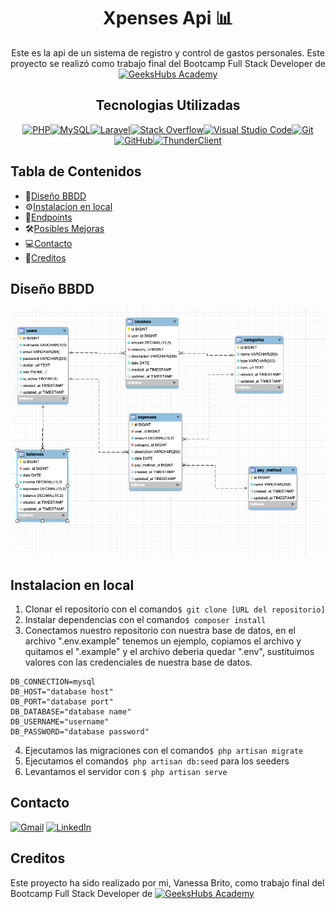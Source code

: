 <div align=center>

# Xpenses Api 📊

 Este es la api de un sistema de registro y control de gastos personales. Este proyecto se realizó como trabajo final del Bootcamp Full Stack Developer de [![GeeksHubs Academy](https://img.shields.io/badge/GeeksHubs_Academy-%23F40D12?style=for-the-badge&color=%23F40D12)](https://geekshubsacademy.com/)


## Tecnologias Utilizadas
[![PHP](https://img.shields.io/badge/php-%23777BB4.svg?style=for-the-badge&logo=php&logoColor=white)](https://www.php.net/manual/es/intro-whatis.php)[![MySQL](https://img.shields.io/badge/mysql-%2300f.svg?style=for-the-badge&logo=mysql&logoColor=white)](https://www.mysql.com/)[![Laravel](https://img.shields.io/badge/laravel-%23FF2D20.svg?style=for-the-badge&logo=laravel&logoColor=white)](https://laravel.com/)[![Stack Overflow](https://img.shields.io/badge/-Stackoverflow-FE7A16?style=for-the-badge&logo=stack-overflow&logoColor=white)](https://stackoverflow.com/)[![Visual Studio Code](https://img.shields.io/badge/Visual%20Studio%20Code-0078d7.svg?style=for-the-badge&logo=visual-studio-code&logoColor=white)](https://code.visualstudio.com/)[![Git](https://img.shields.io/badge/git-%23F05033.svg?style=for-the-badge&logo=git&logoColor=white)](https://git-scm.com/)[![GitHub](https://img.shields.io/badge/github-%23121011.svg?style=for-the-badge&logo=github&logoColor=white)](https://github.com/)[![ThunderClient](https://img.shields.io/badge/Thunder_Client-%237A1FA2?style=for-the-badge)](https://www.thunderclient.com/)
</div>

## Tabla de Contenidos
- 🧾[Diseño BBDD](#diseño-bbdd)
- ⚙️[Instalacion en local](#einstalacion-en-local)
- 🎯[Endpoints](#endpoints)
- 🛠️[Posibles Mejoras](#posibles-mejoras)
- 💻[Contacto](#contacto)
- 🪪[Creditos](#creditos)

## Diseño BBDD
![Diseño BBDD](./public/database.png)

## Instalacion en local

1. Clonar el repositorio con el comando`$ git clone [URL del repositorio]`
2. Instalar dependencias con el comando` $ composer install `
3. Conectamos nuestro repositorio con nuestra base de datos, en el archivo ".env.example" tenemos un ejemplo, copiamos el archivo y quitamos el ".example" y el archivo deberia quedar ".env", sustituimos valores con las credenciales de nuestra base de datos. 
 ```
DB_CONNECTION=mysql
DB_HOST="database host"
DB_PORT="database port"
DB_DATABASE="database name"
DB_USERNAME="username"
DB_PASSWORD="database password"
```

4. Ejecutamos las migraciones con el comando`$ php artisan migrate`
5. Ejecutamos el comando`$ php artisan db:seed` para los seeders
6. Levantamos el servidor con `$ php artisan serve`

## Contacto

[![Gmail](https://img.shields.io/badge/Gmail-D14836?style=for-the-badge&logo=gmail&logoColor=white)](mailto:vanessabritogonzalez@gmail.com)
[![LinkedIn](https://img.shields.io/badge/linkedin-%230077B5.svg?style=for-the-badge&logo=linkedin&logoColor=white)](https://www.linkedin.com/in/vanessabritogonzalez/)

## Creditos
Este proyecto ha sido realizado por mi, Vanessa Brito, como trabajo final del Bootcamp Full Stack Developer de [![GeeksHubs Academy](https://img.shields.io/badge/GeeksHubs_Academy-%23F40D12?style=for-the-badge&color=%23F40D12)](https://geekshubsacademy.com/)